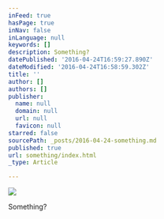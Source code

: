 ```yaml
---
inFeed: true
hasPage: true
inNav: false
inLanguage: null
keywords: []
description: Something?
datePublished: '2016-04-24T16:59:27.890Z'
dateModified: '2016-04-24T16:58:59.302Z'
title: ''
author: []
authors: []
publisher:
  name: null
  domain: null
  url: null
  favicon: null
starred: false
sourcePath: _posts/2016-04-24-something.md
published: true
url: something/index.html
_type: Article

---
```

![](https://the-grid-user-content.s3-us-west-2.amazonaws.com/179a72d0-e5d6-4438-93b6-921804621f83.jpg)

Something?